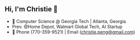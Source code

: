 ## Hi, I'm Christie 👋

- 🌱 Computer Science @ Georgia Tech | Atlanta, Georgia
- Prev. @Home Depot, Walmart Global Tech, AI Startup
- 👯 Phone (770-359-9521) | Email (christie.peng@gmail.com)

